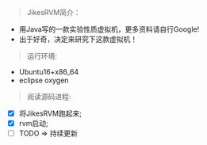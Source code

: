 > JikesRVM简介：
- 用Java写的一款实验性质虚拟机，更多资料请自行Google!
- 出于好奇，决定来研究下这款虚拟机！

> 运行环境:
- Ubuntu16+x86_64
- eclipse oxygen  
    
> 阅读源码进程:
- [x] 将JikesRVM跑起来;
- [x] rvm启动;
- [ ] TODO => 持续更新
  

